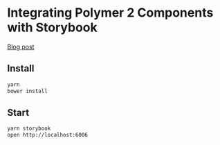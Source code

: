 # Integrating Polymer 2 Components with Storybook

[Blog post](https://medium.com/@stijn.koopal/how-to-combine-web-components-with-storybook-a-match-made-in-heaven-9d9939eedc76)

## Install
```bash
yarn
bower install
```

## Start
```bash
yarn storybook
open http://localhost:6006
```
